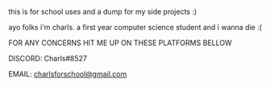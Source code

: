 this is for school uses and a dump for my side projects :)

ayo folks i'm charls. a first year computer science student and i wanna die :(

FOR ANY CONCERNS HIT ME UP ON THESE PLATFORMS BELLOW 

DISCORD: Charls#8527

EMAIL: charlsforschool@gmail.com
